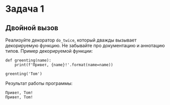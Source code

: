 # Задача 1
## Двойной вызов
Реализуйте декоратор `do_twice`, который дважды вызывает декорируемую функцию. Не забывайте про документацию и аннотацию типов.
Пример декорируемой функции:
```
def greenting(name):
    print(f'Привет, {name}!'.format(name=name))

greenting('Tom')
```
Результат работы программы:
```
Привет, Tom!
Привет, Tom!
```
